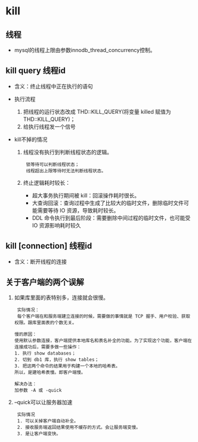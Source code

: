 # kill

## 线程
- mysql的线程上限由参数innodb_thread_concurrency控制。

## kill query 线程id
- 含义：终止线程中正在执行的语句 
- 执行流程 
    1. 把线程的运行状态改成 THD::KILL_QUERY(将变量 killed 赋值为 THD::KILL_QUERY)；
    2. 给执行线程发一个信号
      
- kill不掉的情况
    1. 线程没有执行到判断线程状态的逻辑。
        
            锁等待可以判断线程状态；
            线程超出上限等待时无法判断线程状态。
    2. 终止逻辑耗时较长：
        - 超大事务执行期间被 kill：回滚操作耗时很长。
        - 大查询回滚：查询过程中生成了比较大的临时文件，删除临时文件可能需要等待 IO 资源，导致耗时较长。
        - DDL 命令执行到最后阶段：需要删除中间过程的临时文件，也可能受 IO 资源影响耗时较久
  
## kill [connection] 线程id
- 含义：断开线程的连接


## 关于客户端的两个误解
1. 如果库里面的表特别多，连接就会很慢。

        实际情况：
        每个客户端在和服务端建立连接的时候，需要做的事情就是 TCP 握手、用户校验、获取权限。跟库里面表的个数无关。

    ```
    慢的原因：     
    使用默认参数连接，客户端提供本地库名和表名补全的功能。为了实现这个功能，客户端在连接成功后，需要多做一些操作：
    1. 执行 show databases；
    2. 切到 db1 库，执行 show tables；
    3. 把这两个命令的结果用于构建一个本地的哈希表。
    所以，是建哈希表慢。即客户端慢。 
    ```
    
    ```
    解决办法：
    加参数 -A 或 -quick
    ```

1. –quick可以让服务器加速
    
        实际情况
        1. 可以关掉客户端自动补全。
        2. 接收服务端返回结果使用不缓存的方式。会让服务端变慢。
        3. 是让客户端变快。
